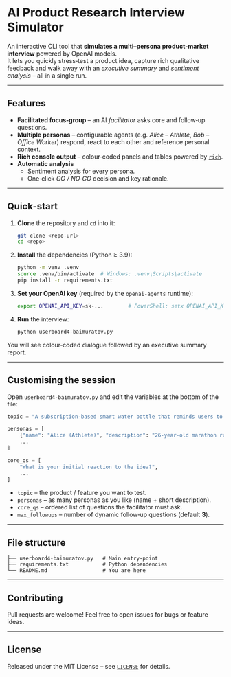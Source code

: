 # AI Product Research Interview Simulator

An interactive CLI tool that **simulates a multi–persona product‑market interview** powered by OpenAI models.  
It lets you quickly stress‑test a product idea, capture rich qualitative feedback and walk away with an *executive summary* and *sentiment analysis* – all in a single run.

---

## Features

* **Facilitated focus‑group** – an AI *facilitator* asks core and follow‑up questions.
* **Multiple personas** – configurable agents (e.g. *Alice – Athlete*, *Bob – Office Worker*) respond, react to each other and reference personal context.
* **Rich console output** – colour‑coded panels and tables powered by [`rich`](https://github.com/Textualize/rich).
* **Automatic analysis**  
  * Sentiment analysis for every persona.  
  * One‑click *GO / NO‑GO* decision and key rationale.

---

## Quick‑start

1. **Clone** the repository and `cd` into it:

   ```bash
   git clone <repo-url>
   cd <repo>
   ```

2. **Install** the dependencies (Python ≥ 3.9):

   ```bash
   python -m venv .venv
   source .venv/bin/activate  # Windows: .venv\Scripts\activate
   pip install -r requirements.txt
   ```

3. **Set your OpenAI key** (required by the `openai-agents` runtime):

   ```bash
   export OPENAI_API_KEY=sk-...        # PowerShell: setx OPENAI_API_KEY "sk-..."
   ```

4. **Run** the interview:

   ```bash
   python userboard4-baimuratov.py
   ```

You will see colour‑coded dialogue followed by an executive summary report.

---

## Customising the session

Open `userboard4-baimuratov.py` and edit the variables at the bottom of the file:

```python
topic = "A subscription‑based smart water bottle that reminds users to drink."

personas = [
    {"name": "Alice (Athlete)", "description": "26‑year‑old marathon runner; tracks hydration closely"},
    ...
]

core_qs = [
    "What is your initial reaction to the idea?",
    ...
]
```

* `topic` – the product / feature you want to test.
* `personas` – as many personas as you like (name + short description).
* `core_qs` – ordered list of questions the facilitator must ask.
* `max_followups` – number of dynamic follow‑up questions (default **3**).

---

## File structure

```
├── userboard4-baimuratov.py   # Main entry‑point
├── requirements.txt           # Python dependencies
└── README.md                  # You are here
```

---

## Contributing

Pull requests are welcome! Feel free to open issues for bugs or feature ideas.

---

## License

Released under the MIT License – see [`LICENSE`](LICENSE) for details.
